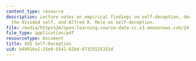 ```yaml
---
content_type: resource
description: Lecture notes on empirical findings on self-deception, deception by others,
  the divided self, and Alfred R. Mele on self-deception.
file: /media/https%3A/open-learning-course-data-rc.s3.amazonaws.com/24-120-moral-psychology-spring-2009/b40916a225e9554162bd67325525315d_MIT24_120s09_lec21.pdf
file_type: application/pdf
resourcetype: Document
title: XXI Self-Deception
uid: b40916a2-25e9-5541-62bd-67325525315d
---
```

